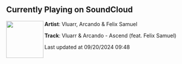 ## Currently Playing on SoundCloud

[<img align="left" width="100" src="https://i1.sndcdn.com/artworks-HN4kptdEyYVfSV0F-dbwTjA-t500x500.jpg">](https://soundcloud.com/arcando-official/vluarr-arcando-ascend-feat-felix-samuel)

**Artist**: Vluarr, Arcando & Felix Samuel 

**Track**: Vluarr & Arcando - Ascend (feat. Felix Samuel)

Last updated at 09/20/2024 09:48

